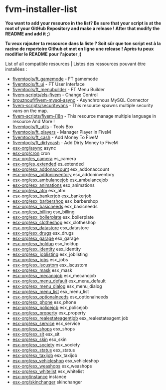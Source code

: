 # fvm-installer-list

**You want to add your resource in the list? Be sure that your script is at the root of your GitHub Repository and make a release ! After that modify the README and add it ;)**

**Tu veux rajouter ta ressource dans la liste ? Soit sûr que ton script est à la racine de repertoire Github et met en ligne une release ! Après tu peux modifier le README pour l'ajouter ;)**

List of all compatible resources | Listes des ressources pouvant être installées : 
- [fivemtools/ft_gamemode](https://github.com/FivemTools/ft_gamemode) - FT gamemode
- [fivemtools/ft_ui](https://github.com/FivemTools/ft_ui) - FT User Interface
- [fivemtools/ft_menubuilder](https://github.com/FivemTools/ft_menuBuilder) - FT Menu Builder
- [fivem-scripts/els-fivem](https://github.com/FiveM-Scripts/ELS-FiveM) - Change Control
- [brouznouf/fivem-mysql-async](https://github.com/brouznouf/fivem-mysql-async) - Asynchronous MySQL Connector
- [fivem-scripts/securityvans](https://github.com/FiveM-Scripts/SecurityVans) - This resource spawns multiple security vans on the map.
- [fivem-scripts/fivem-i18n](https://github.com/FiveM-Scripts/FiveM-i18n) - This resource manage multiple language in resource
And More !
- [fivemtools/ft_utils](https://github.com/FivemTools/ft_utils/tree/v0.1.0) - Tools Box
- [fivemtools/ft_players](https://github.com/FivemTools/ft_players) - Manager Player in FiveM
- [fivemtools/ft_cash](https://github.com/FivemTools/ft_cash) - Add Money To FiveM
- [fivemtools/ft_dirtycash](https://github.com/FivemTools/ft_dirtyCash) - Add Dirty Money to FiveM
- [esx-org/async](https://github.com/esx-org) async
- [esx-org/cron](https://github.com/esx-org) cron
- [esx-org/es_camera](https://github.com/esx-org) es_camera
- [esx-org/es_extended](https://github.com/esx-org) es_extended
- [esx-org/esx_addonaccount](https://github.com/esx-org) esx_addonaccount
- [esx-org/esx_addoninventory](https://github.com/esx-org) esx_addoninventory
- [esx-org/esx_ambulancejob](https://github.com/esx-org) esx_ambulancejob
- [esx-org/esx_animations](https://github.com/esx-org) esx_animations
- [esx-org/esx_atm](https://github.com/esx-org) esx_atm
- [esx-org/esx_bankerjob](https://github.com/esx-org) esx_bankerjob
- [esx-org/esx_barbershop](https://github.com/esx-org) esx_barbershop
- [esx-org/esx_basicneeds](https://github.com/esx-org) esx_basicneeds
- [esx-org/esx_billing](https://github.com/esx-org) esx_billing
- [esx-org/esx_boilerplate](https://github.com/esx-org) esx_boilerplate
- [esx-org/esx_clotheshop](https://github.com/esx-org) esx_clotheshop
- [esx-org/esx_datastore](https://github.com/esx-org) esx_datastore
- [esx-org/esx_drugs](https://github.com/esx-org) esx_drugs
- [esx-org/esx_garage](https://github.com/esx-org) esx_garage
- [esx-org/esx_holdup](https://github.com/esx-org) esx_holdup
- [esx-org/esx_identity](https://github.com/esx-org) esx_identity
- [esx-org/esx_joblisting](https://github.com/esx-org) esx_joblisting
- [esx-org/esx_jobs](https://github.com/esx-org) esx_jobs
- [esx-org/esx_lscustom](https://github.com/esx-org) esx_lscustom
- [esx-org/esx_mask](https://github.com/esx-org) esx_mask
- [esx-org/esx_mecanojob](https://github.com/esx-org) esx_mecanojob
- [esx-org/esx_menu_default](https://github.com/esx-org) esx_menu_default
- [esx-org/esx_menu_dialog](https://github.com/esx-org) esx_menu_dialog
- [esx-org/esx_menu_list](https://github.com/esx-org) esx_menu_list
- [esx-org/esx_optionalneeds](https://github.com/esx-org) esx_optionalneeds
- [esx-org/esx_phone](https://github.com/esx-org) esx_phone
- [esx-org/esx_policejob](https://github.com/esx-org) esx_policejob
- [esx-org/esx_property](https://github.com/esx-org) esx_property
- [esx-org/esx_realestateagentjob](https://github.com/esx-org) esx_realestateagent                                                                                                                                                                                               job
- [esx-org/esx_service](https://github.com/esx-org) esx_service
- [esx-org/esx_shops](https://github.com/esx-org) esx_shops
- [esx-org/esx_sit](https://github.com/esx-org) esx_sit
- [esx-org/esx_skin](https://github.com/esx-org) esx_skin
- [esx-org/esx_society](https://github.com/esx-org) esx_society
- [esx-org/esx_status](https://github.com/esx-org) esx_status
- [esx-org/esx_taxijob](https://github.com/esx-org) esx_taxijob
- [esx-org/esx_vehicleshop](https://github.com/esx-org) esx_vehicleshop
- [esx-org/esx_weashops](https://github.com/esx-org) esx_weashops
- [esx-org/esx_whitelist](https://github.com/esx-org) esx_whitelist
- [esx-org/instance](https://github.com/esx-org) instance
- [esx-org/skinchanger](https://github.com/esx-org) skinchanger